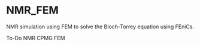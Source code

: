 # NMR_FEM
NMR simulation using FEM to solve the Bloch-Torrey equation using FEniCs.

To-Do NMR CPMG FEM
